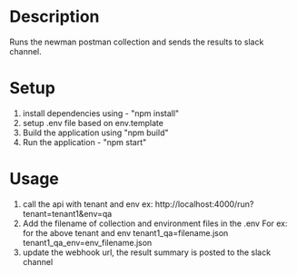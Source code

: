 # Description
Runs the newman postman collection and sends the results to slack channel.

# Setup
1. install dependencies using - "npm install"
2. setup .env file based on env.template
3. Build the application using "npm build"
4. Run the application - "npm start"


# Usage
1. call the api with tenant and env
   ex: http://localhost:4000/run?tenant=tenant1&env=qa
2. Add the filename of collection and environment files in the .env
   For ex: for the above tenant and env
   tenant1_qa=filename.json
   tenant1_qa_env=env_filename.json
3. update the webhook url, the result summary is posted to the slack channel
